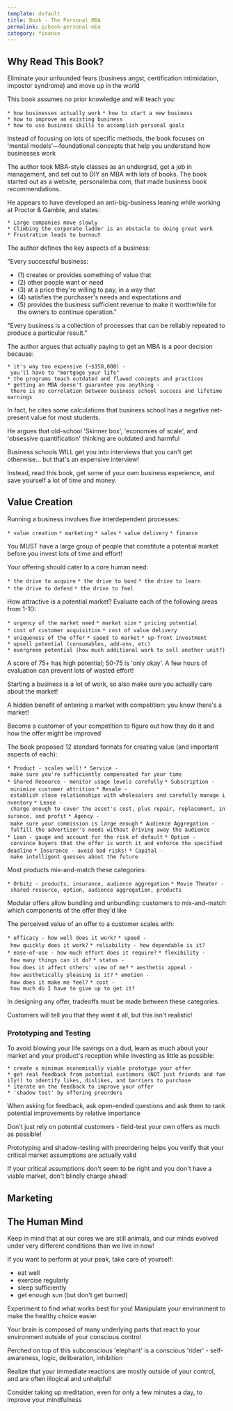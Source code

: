 ```yaml
---
template: default
title: Book - The Personal MBA
permalink: p/book-personal-mba
category: finance
---
```


Why Read This Book?
-------------------

Eliminate your unfounded fears (business angst, certification intimidation, impostor syndrome) and move up in the world

This book assumes no prior knowledge and will teach you:

`* how businesses actually work`
`* how to start a new business`
`* how to improve an existing business`
`* how to use business skills to accomplish personal goals`

Instead of focusing on lots of specific methods, the book focuses on 'mental models'—foundational concepts that help you understand how businesses work

The author took MBA-style classes as an undergrad, got a job in management, and set out to DIY an MBA with lots of books. The book started out as a website, personalmba.com, that made business book recommendations.

He appears to have developed an anti-big-business leaning while working at Proctor & Gamble, and states:

`* Large companies move slowly`
`* Climbing the corporate ladder is an obstacle to doing great work`
`* Frustration leads to burnout`

The author defines the key aspects of a business:

"Every successful business:

-   (1) creates or provides something of value that
-   (2) other people want or need
-   (3) at a price they're willing to pay, in a way that
-   (4) satisfies the purchaser's needs and expectations and
-   (5) provides the business sufficient revenue to make it worthwhile for the owners to continue operation."

"Every business is a collection of processes that can be reliably repeated to produce a particular result."

The author argues that actually paying to get an MBA is a poor decision because:

`* it's way too expensive (~$150,000) - you'll have to "mortgage your life"`
`* the programs teach outdated and flawed concepts and practices`
`* getting an MBA doesn't guarantee you anything - there is no correlation between business school success and lifetime earnings`

In fact, he cites some calculations that business school has a negative net-present value for most students.

He argues that old-school 'Skinner box', 'economies of scale', and 'obsessive quantification' thinking are outdated and harmful

Business schools WILL get you into interviews that you can't get otherwise... but that's an expensive interview!

Instead, read this book, get some of your own business experience, and save yourself a lot of time and money.

Value Creation
--------------

Running a business involves five interdependent processes:

`* value creation`
`* marketing`
`* sales`
`* value delivery`
`* finance`

You MUST have a large group of people that constitute a potential market before you invest lots of time and effort!

Your offering should cater to a core human need:

`* the drive to acquire`
`* the drive to bond`
`* the drive to learn`
`* the drive to defend`
`* the drive to feel`

How attractive is a potential market? Evaluate each of the following areas from 1-10:

`* urgency of the market need`
`* market size`
`* pricing potential`
`* cost of customer acquisition`
`* cost of value delivery`
`* uniqueness of the offer`
`* speed to market`
`* up-front investment`
`* upsell potential (consumables, add-ons, etc)`
`* evergreen potential (how much additional work to sell another unit?)`

A score of 75+ has high potential; 50-75 is 'only okay'. A few hours of evaluation can prevent lots of wasted effort!

Starting a business is a lot of work, so also make sure you actually care about the market!

A hidden benefit of entering a market with competition: you know there's a market!

Become a customer of your competition to figure out how they do it and how the offer might be improved

The book proposed 12 standard formats for creating value (and important aspects of each):

`* Product - scales well!`
`* Service - make sure you're sufficiently compensated for your time`
`* Shared Resource - monitor usage levels carefully`
`* Subscription - minimize customer attrition`
`* Resale - establish close relationships with wholesalers and carefully manage inventory`
`* Lease - charge enough to cover the asset's cost, plus repair, replacement, insurance, and profit`
`* Agency - make sure your commission is large enough`
`* Audience Aggregation - fulfill the advertiser's needs without driving away the audience`
`* Loan - gauge and account for the risk of default`
`* Option - convince buyers that the offer is worth it and enforce the specified deadline`
`* Insurance - avoid bad risks!`
`* Capital - make intelligent guesses about the future`

Most products mix-and-match these categories:

`* Orbitz - products, insurance, audience aggregation`
`* Movie Theater - shared resource, option, audience aggregation, products`

Modular offers allow bundling and unbundling: customers to mix-and-match which components of the offer they'd like

The perceived value of an offer to a customer scales with:

`* efficacy - how well does it work?`
`* speed - how quickly does it work?`
`* reliability - how dependable is it?`
`* ease-of-use - how much effort does it require?`
`* flexibility - how many things can it do?`
`* status - how does it affect others' view of me?`
`* aesthetic appeal - how aesthetically pleasing is it?`
`* emotion - how does it make me feel?`
`* cost - how much do I have to give up to get it?`

In designing any offer, tradeoffs must be made between these categories.

Customers will tell you that they want it all, but this isn't realistic!

### Prototyping and Testing

To avoid blowing your life savings on a dud, learn as much about your market and your product's reception while investing as little as possible:

`* create a minimum economically viable prototype your offer`
`* get real feedback from potential customers (NOT just friends and family!) to identify likes, dislikes, and barriers to purchase`
`* iterate on the feedback to improve your offer`
`* 'shadow test' by offering preorders`

When asking for feedback, ask open-ended questions and ask them to rank potential improvements by relative importance

Don't just rely on potential customers - field-test your own offers as much as possible!

Prototyping and shadow-testing with preordering helps you verify that your critical market assumptions are actually valid

If your critical assumptions don't seem to be right and you don't have a viable market, don't blindly charge ahead!

Marketing
---------

The Human Mind
--------------

Keep in mind that at our cores we are still animals, and our minds evolved under very different conditions than we live in now!

If you want to perform at your peak, take care of yourself:

-   eat well
-   exercise regularly
-   sleep sufficiently
-   get enough sun (but don't get burned)

Experiment to find what works best for you! Manipulate your environment to make the healthy choice easier

Your brain is composed of many underlying parts that react to your environment outside of your conscious control

Perched on top of this subconscious 'elephant' is a conscious 'rider' - self-awareness, logic, deliberation, inhibition

Realize that your immediate reactions are mostly outside of your control, and are often illogical and unhelpful!

Consider taking up meditation, even for only a few minutes a day, to improve your mindfulness
